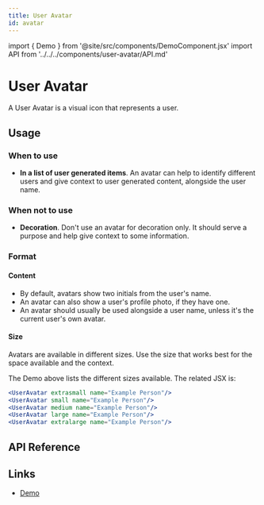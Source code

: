 ```yaml
---
title: User Avatar
id: avatar
---
```


import { Demo } from '@site/src/components/DemoComponent.jsx'
import API from '../../../components/user-avatar/API.md'

# User Avatar

A User Avatar is a visual icon that represents a user.

<Demo
    path="user-avatar--default"
    height="110px"
/>

## Usage

### When to use

-   **In a list of user generated items**. An avatar can help to identify different users and give context to user generated content, alongside the user name.

### When not to use

-   **Decoration**. Don't use an avatar for decoration only. It should serve a purpose and help give context to some information.

### Format

#### Content

-   By default, avatars show two initials from the user's name.
-   An avatar can also show a user's profile photo, if they have one.
-   An avatar should usually be used alongside a user name, unless it's the current user's own avatar.

#### Size

<Demo
    path="user-avatar--sizes"
    height="150px"
/>

Avatars are available in different sizes. Use the size that works best for the space available and the context.

The Demo above lists the different sizes available. The related JSX is:

```jsx
<UserAvatar extrasmall name="Example Person"/>
<UserAvatar small name="Example Person"/>
<UserAvatar medium name="Example Person"/>
<UserAvatar large name="Example Person"/>
<UserAvatar extralarge name="Example Person"/>
```

## API Reference

<API />

## Links

-   <a href="/demo/?path=/story/user-avatar--default" target="_blank">Demo</a>
